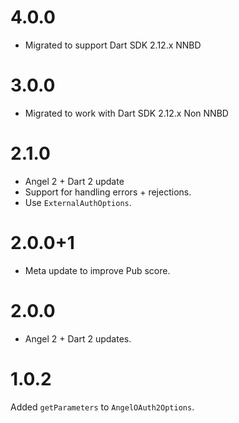 # 4.0.0
* Migrated to support Dart SDK 2.12.x NNBD

# 3.0.0
* Migrated to work with Dart SDK 2.12.x Non NNBD

# 2.1.0
* Angel 2 + Dart 2 update
* Support for handling errors + rejections.
* Use `ExternalAuthOptions`.

# 2.0.0+1
* Meta update to improve Pub score.

# 2.0.0
* Angel 2 + Dart 2 updates.

# 1.0.2
Added `getParameters` to `AngelOAuth2Options`.